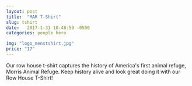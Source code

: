```yaml
---
layout: post
title:  "MAR T-Shirt"
slug: tshirt
date:   2017-1-31 10:48:59 -0500
categories: people hero 

img: "logo_menstshirt.jpg"
price: "17"
---
```

Our row house t-shirt captures the history of America's first animal refuge, Morris Animal Refuge. Keep history alive and look great doing it with our Row House T-Shirt!
